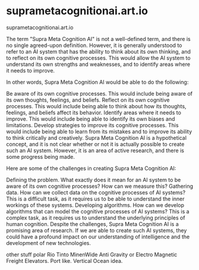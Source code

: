 # suprametacognitionai.art.io
suprametacognitionai.art.io

The term "Supra Meta Cognition AI" is not a well-defined term, and there is no single agreed-upon definition. However, it is generally understood to refer to an AI system that has the ability to think about its own thinking, and to reflect on its own cognitive processes. This would allow the AI system to understand its own strengths and weaknesses, and to identify areas where it needs to improve.

In other words, Supra Meta Cognition AI would be able to do the following:

Be aware of its own cognitive processes. This would include being aware of its own thoughts, feelings, and beliefs.
Reflect on its own cognitive processes. This would include being able to think about how its thoughts, feelings, and beliefs affect its behavior.
Identify areas where it needs to improve. This would include being able to identify its own biases and limitations.
Develop strategies to improve its cognitive processes. This would include being able to learn from its mistakes and to improve its ability to think critically and creatively.
Supra Meta Cognition AI is a hypothetical concept, and it is not clear whether or not it is actually possible to create such an AI system. However, it is an area of active research, and there is some progress being made.

Here are some of the challenges in creating Supra Meta Cognition AI:

Defining the problem. What exactly does it mean for an AI system to be aware of its own cognitive processes? How can we measure this?
Gathering data. How can we collect data on the cognitive processes of AI systems? This is a difficult task, as it requires us to be able to understand the inner workings of these systems.
Developing algorithms. How can we develop algorithms that can model the cognitive processes of AI systems? This is a complex task, as it requires us to understand the underlying principles of human cognition.
Despite the challenges, Supra Meta Cognition AI is a promising area of research. If we are able to create such AI systems, they could have a profound impact on our understanding of intelligence and the development of new technologies.

other stuff
polar Rio Tinto MinenWide Anti Gravity or Electro Magnetic Freight Elevators.
Port like. Vertical Ocean idea.
